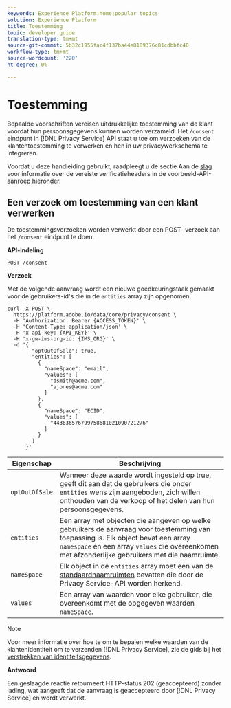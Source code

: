 ```yaml
---
keywords: Experience Platform;home;popular topics
solution: Experience Platform
title: Toestemming
topic: developer guide
translation-type: tm+mt
source-git-commit: 5b32c1955fac4f137ba44e8189376c81cdbbfc40
workflow-type: tm+mt
source-wordcount: '220'
ht-degree: 0%

---
```



# Toestemming

Bepaalde voorschriften vereisen uitdrukkelijke toestemming van de klant voordat hun persoonsgegevens kunnen worden verzameld. Het `/consent` eindpunt in [!DNL Privacy Service] API staat u toe om verzoeken van de klantentoestemming te verwerken en hen in uw privacywerkschema te integreren.

Voordat u deze handleiding gebruikt, raadpleegt u de sectie Aan de [slag](./getting-started.md) voor informatie over de vereiste verificatieheaders in de voorbeeld-API-aanroep hieronder.

## Een verzoek om toestemming van een klant verwerken

De toestemmingsverzoeken worden verwerkt door een POST- verzoek aan het `/consent` eindpunt te doen.

**API-indeling**

```http
POST /consent
```

**Verzoek**

Met de volgende aanvraag wordt een nieuwe goedkeuringstaak gemaakt voor de gebruikers-id&#39;s die in de `entities` array zijn opgenomen.

```shell
curl -X POST \
  https://platform.adobe.io/data/core/privacy/consent \
  -H 'Authorization: Bearer {ACCESS_TOKEN}' \
  -H 'Content-Type: application/json' \
  -H 'x-api-key: {API_KEY}' \
  -H 'x-gw-ims-org-id: {IMS_ORG}' \
  -d '{
        "optOutOfSale": true,
        "entities": [
          {
            "nameSpace": "email",
            "values": [
              "dsmith@acme.com",
              "ajones@acme.com"
            ]
          },
          {
            "nameSpace": "ECID",
            "values": [
              "443636576799758681021090721276"
            ]
          }
        ]
      }'
```

| Eigenschap | Beschrijving |
| --- | --- |
| `optOutOfSale` | Wanneer deze waarde wordt ingesteld op true, geeft dit aan dat de gebruikers die onder `entities` wens zijn aangeboden, zich willen onthouden van de verkoop of het delen van hun persoonsgegevens. |
| `entities` | Een array met objecten die aangeven op welke gebruikers de aanvraag voor toestemming van toepassing is. Elk object bevat een array `namespace` en een array `values` die overeenkomen met afzonderlijke gebruikers met die naamruimte. |
| `nameSpace` | Elk object in de `entities` array moet een van de [standaardnaamruimten](./appendix.md#standard-namespaces) bevatten die door de Privacy Service-API worden herkend. |
| `values` | Een array van waarden voor elke gebruiker, die overeenkomt met de opgegeven waarden `nameSpace`. |

>[!NOTE]
>
>Voor meer informatie over hoe te om te bepalen welke waarden van de klantenidentiteit om te verzenden [!DNL Privacy Service], zie de gids bij het [verstrekken van identiteitsgegevens](../identity-data.md).

**Antwoord**

Een geslaagde reactie retourneert HTTP-status 202 (geaccepteerd) zonder lading, wat aangeeft dat de aanvraag is geaccepteerd door [!DNL Privacy Service] en wordt verwerkt.